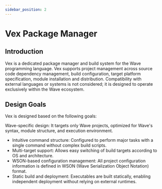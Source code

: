 ```yaml
---
sidebar_position: 2
---
```


# Vex Package Manager

## Introduction

Vex is a dedicated package manager and build system for the Wave programming language.
Vex supports project management across source code dependency management, build configuration, target platform specification, module installation and distribution.
Compatibility with external languages or systems is not considered; it is designed to operate exclusively within the Wave ecosystem.

## Design Goals

Vex is designed based on the following goals:

Wave-specific design: It targets only Wave projects, optimized for Wave's syntax, module structure, and execution environment.

- Intuitive command structure: Configured to perform major tasks with a single command without complex build scripts.
- Multi-target support: Allows easy switching of build targets according to OS and architecture.
- WSON-based configuration management: All project configuration information is defined in WSON (Wave Serialization Object Notation) format.
- Static build and deployment: Executables are built statically, enabling independent deployment without relying on external runtimes.